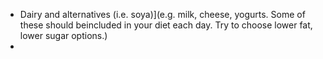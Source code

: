 - Dairy and alternatives (i.e. soya)](e.g. milk, cheese, yogurts. Some of these should beincluded in your diet each day. Try to choose lower fat, lower sugar options.)
-